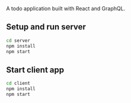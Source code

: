 A todo application built with React and GraphQL.

## Setup and run server

```bash
cd server
npm install
npm start
```

## Start client app
```bash
cd client
npm install
npm start
```
